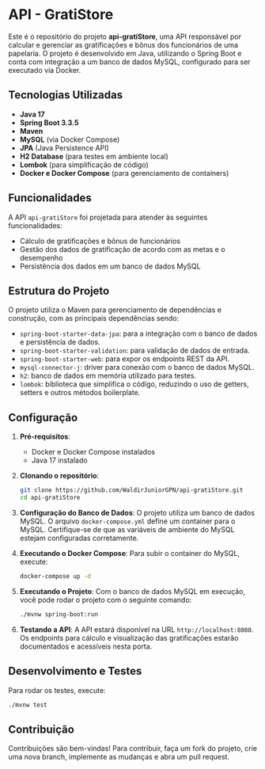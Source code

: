 # API - GratiStore

Este é o repositório do projeto **api-gratiStore**, uma API responsável por calcular e gerenciar as gratificações e bônus dos funcionários de uma papelaria. O projeto é desenvolvido em Java, utilizando o Spring Boot e conta com integração a um banco de dados MySQL, configurado para ser executado via Docker.

## Tecnologias Utilizadas

- **Java 17**
- **Spring Boot 3.3.5**
- **Maven**
- **MySQL** (via Docker Compose)
- **JPA** (Java Persistence API)
- **H2 Database** (para testes em ambiente local)
- **Lombok** (para simplificação de código)
- **Docker e Docker Compose** (para gerenciamento de containers)

## Funcionalidades

A API `api-gratiStore` foi projetada para atender às seguintes funcionalidades:

- Cálculo de gratificações e bônus de funcionários
- Gestão dos dados de gratificação de acordo com as metas e o desempenho
- Persistência dos dados em um banco de dados MySQL

## Estrutura do Projeto

O projeto utiliza o Maven para gerenciamento de dependências e construção, com as principais dependências sendo:

- `spring-boot-starter-data-jpa`: para a integração com o banco de dados e persistência de dados.
- `spring-boot-starter-validation`: para validação de dados de entrada.
- `spring-boot-starter-web`: para expor os endpoints REST da API.
- `mysql-connector-j`: driver para conexão com o banco de dados MySQL.
- `h2`: banco de dados em memória utilizado para testes.
- `lombok`: biblioteca que simplifica o código, reduzindo o uso de getters, setters e outros métodos boilerplate.
  
## Configuração

1. **Pré-requisitos**:
   - Docker e Docker Compose instalados
   - Java 17 instalado

2. **Clonando o repositório**:
   ```bash
   git clone https://github.com/WaldirJuniorGPN/api-gratiStore.git
   cd api-gratiStore
   ```

3. **Configuração do Banco de Dados**:
   O projeto utiliza um banco de dados MySQL. O arquivo `docker-compose.yml` define um container para o MySQL. Certifique-se de que as variáveis de ambiente do MySQL estejam configuradas corretamente.

4. **Executando o Docker Compose**:
   Para subir o container do MySQL, execute:
   ```bash
   docker-compose up -d
   ```

5. **Executando o Projeto**:
   Com o banco de dados MySQL em execução, você pode rodar o projeto com o seguinte comando:
   ```bash
   ./mvnw spring-boot:run
   ```

6. **Testando a API**:
   A API estará disponível na URL `http://localhost:8080`. Os endpoints para cálculo e visualização das gratificações estarão documentados e acessíveis nesta porta.

## Desenvolvimento e Testes

Para rodar os testes, execute:
```bash
./mvnw test
```

## Contribuição

Contribuições são bem-vindas! Para contribuir, faça um fork do projeto, crie uma nova branch, implemente as mudanças e abra um pull request.

